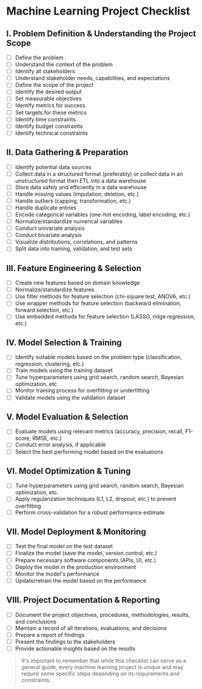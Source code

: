 # Machine Learning Project Checklist

## I. Problem Definition & Understanding the Project Scope

- [ ]  Define the problem
- [ ]  Understand the context of the problem
- [ ]  Identify all stakeholders
- [ ]  Understand stakeholder needs, capabilities, and expectations
- [ ]  Define the scope of the project
- [ ]  Identify the desired output
- [ ]  Set measurable objectives
- [ ]  Identify metrics for success
- [ ]  Set targets for these metrics
- [ ]  Identify time constraints
- [ ]  Identify budget constraints
- [ ]  Identify technical constraints

## II. Data Gathering & Preparation

- [ ]  Identify potential data sources
- [ ]  Collect data in a structured format (preferably) or collect data in an unstructured format then ETL into a data warehouse
- [ ]  Store data safely and efficiently in a data warehouse
- [ ]  Handle missing values (imputation, deletion, etc.)
- [ ]  Handle outliers (capping, transformation, etc.)
- [ ]  Handle duplicate entries
- [ ]  Encode categorical variables (one-hot encoding, label encoding, etc.)
- [ ]  Normalize/standardize numerical variables
- [ ]  Conduct univariate analysis
- [ ]  Conduct bivariate analysis
- [ ]  Visualize distributions, correlations, and patterns
- [ ]  Split data into training, validation, and test sets

## III. Feature Engineering & Selection

- [ ]  Create new features based on domain knowledge
- [ ]  Normalize/standardize features
- [ ]  Use filter methods for feature selection (chi-square test, ANOVA, etc.)
- [ ]  Use wrapper methods for feature selection (backward elimination, forward selection, etc.)
- [ ]  Use embedded methods for feature selection (LASSO, ridge regression, etc.)

## IV. Model Selection & Training

- [ ]  Identify suitable models based on the problem type (classification, regression, clustering, etc.)
- [ ]  Train models using the training dataset
- [ ]  Tune hyperparameters using grid search, random search, Bayesian optimization, etc.
- [ ]  Monitor training process for overfitting or underfitting
- [ ]  Validate models using the validation dataset

## V. Model Evaluation & Selection

- [ ]  Evaluate models using relevant metrics (accuracy, precision, recall, F1-score, RMSE, etc.)
- [ ]  Conduct error analysis, if applicable
- [ ]  Select the best performing model based on the evaluations

## VI. Model Optimization & Tuning

- [ ]  Tune hyperparameters using grid search, random search, Bayesian optimization, etc.
- [ ]  Apply regularization techniques (L1, L2, dropout, etc.) to prevent overfitting
- [ ]  Perform cross-validation for a robust performance estimate

## VII. Model Deployment & Monitoring

- [ ]  Test the final model on the test dataset
- [ ]  Finalize the model (save the model, version control, etc.)
- [ ]  Prepare necessary software components (APIs, UI, etc.)
- [ ]  Deploy the model in the production environment
- [ ]  Monitor the model's performance
- [ ]  Update/retrain the model based on the performance

## VIII. Project Documentation & Reporting

- [ ]  Document the project objectives, procedures, methodologies, results, and conclusions
- [ ]  Maintain a record of all iterations, evaluations, and decisions
- [ ]  Prepare a report of findings
- [ ]  Present the findings to the stakeholders
- [ ]  Provide actionable insights based on the results

> It's important to remember that while this checklist can serve as a general guide, every machine learning project is unique and may require some specific steps depending on its requirements and constraints.